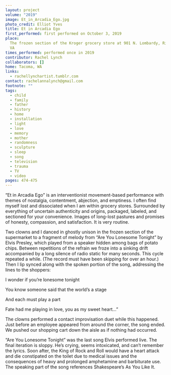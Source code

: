 ```yaml
---
layout: project
volume: "2019"
image: Et_in_Arcadia_Ego.jpg
photo_credit: Elliot Yves
title: Et in Arcadia Ego
first_performed: first performed on October 3, 2019
place:
  The frozen section of the Kroger grocery store at 901 N. Lombardy, Richmond,
  VA
times_performed: performed once in 2019
contributor: Rachel Lynch
collaborators: []
home: Tacoma, WA
links:
  - rachellynchartist.tumblr.com
contact: rachelannalynch@gmail.com
footnote: ""
tags:
  - child
  - family
  - father
  - history
  - home
  - installation
  - light
  - love
  - memory
  - mother
  - randomness
  - sculpture
  - sleep
  - song
  - television
  - trauma
  - TV
  - video
pages: 474-475
---
```


“Et in Arcadia Ego” is an interventionist movement-based performance with themes of nostalgia, contentment, abjection, and emptiness. I often find myself lost and dissociated when I am within grocery stores. Surrounded by everything of uncertain authenticity and origins, packaged, labeled, and sectioned for your convenience. Images of long-lost pastures and promises of honesty, compassion, and satisfaction. It is very routine.

Two clowns and I danced in ghostly unison in the frozen section of the supermarket to a fragment of melody from “Are You Lonesome Tonight” by Elvis Presley, which played from a speaker hidden among bags of potato chips. Between repetitions of the refrain we froze into a sinking drift accompanied by a long silence of radio static for many seconds. This cycle repeated a while. (The record must have been skipping for over an hour.) Then I lip synced along with the spoken portion of the song, addressing the lines to the shoppers:

I wonder if you’re lonesome tonight

You know someone said that the world’s a stage

And each must play a part

Fate had me playing in love, you as my sweet heart…”

The clowns performed a contact improvisation duet while this happened. Just before an employee appeared from around the corner, the song ended. We pushed our shopping cart down the aisle as if nothing had occurred.

“Are You Lonesome Tonight” was the last song Elvis performed live. The final iteration is sloppy. He’s crying, seems intoxicated, and can’t remember the lyrics. Soon after, the King of Rock and Roll would have a heart attack and die constipated on the toilet due to medical issues and the consequences of heavy and prolonged amphetamine and barbiturate use. The speaking part of the song references Shakespeare’s As You Like It.
